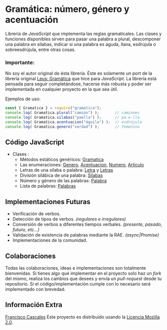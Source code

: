 Gramática: número, género y acentuación
=======================================

Librería de *JavaScript* que implementa las reglas gramaticales. Las clases y funciones disponibles sirven para pasar una palabra a plural, descomponer una palabra en sílabas, indicar si una palabra es aguda, llana, esdrújula o sobreesdrújula, entre otras cosas.

### Importante:
No soy el autor original de ésta librería. Éste es solamente un port de la librería original [Leus: Gramática](https://github.com/leus/gramatica) que hice para *JavaScript*. La librería está pensada para seguir completándose, hacerse más robusta y poder ser implementada en cualquier proyecto en la que sea útil.

Ejemplos de uso:

```js
const { Gramatica } = require("gramatica");
console.log( Gramatica.plural("camión") );       // camiones
console.log( Gramatica.silabas("paella") );      // pa-e-lla
console.log( Gramatica.acentuacion("águila") );  // esdrújula
console.log( Gramatica.genero("verdad") );       // femenino
```

Código JavaScript
-----------

-   Clases :
    -   Métodos estáticos genéricos: [Gramatica](https://github.com/DanLop618/gramatica/blob/main/src/Gramatica.js)
    -   Las enumeraciones: [Genero](https://github.com/DanLop618/gramatica/blob/main/src/Genero.js), [Acentuacion](https://github.com/DanLop618/gramatica/blob/main/src/Acentuacion.js), [Numero](https://github.com/DanLop618/gramatica/blob/main/src/Numero.js), [Articulo](https://github.com/DanLop618/gramatica/blob/main/src/Articulo.js)
    -   Letras de una sílaba o palabra: [Letra](https://github.com/DanLop618/gramatica/blob/main/src/Letra.js) y [Letras](https://github.com/DanLop618/gramatica/blob/main/src/Letras.js)
    -   División silábica de una palabra: [Silabas](https://github.com/DanLop618/gramatica/blob/main/src/Silabas.js)
    -   Número y género de las palabras: [Palabra](https://github.com/DanLop618/gramatica/blob/main/src/Palabra.js)
    -   Lista de palabras: [Palabras](https://github.com/DanLop618/gramatica/blob/main/src/Palabras.js)

Implementaciones Futuras
------------------------
- Verificación de verbos.
- Detección de tipos de verbos. *(regulares e irregulares)*
- Conversión de verbos a diferentes tiempos verbales. *(presente, pasado, futuro, etc...)*
- Validación de existencia de palabras mediante la RAE. *(async|Promise)*
- Implementaciones de la comunidad.

Colaboraciones
--------------
Todas las colaboraciones, ideas e implementaciones son totalmente bienvenidas. Si tienes algo qué implementar en el proyecto solo haz un *fork* del mismo, realiza los cambios que desees y envía un *pull-request* desde tu repositorio. Si el código/implementación cumple con lo necesario será implementado con brevedad.

Información Extra
-----------------
[Francisco Cascales](https://proinf.net/)
Este proyecto es distribuido usando la [Licencia Mozilla 2.0](http://mozilla.org/MPL/2.0/).
